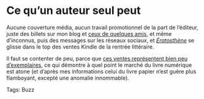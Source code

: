 # Ce qu’un auteur seul peut

Aucune couverture média, aucun travail promotionnel de la part de l’éditeur, juste des billets sur mon blog et [ceux de quelques amis](http://blog.tcrouzet.com/eratosthene/ertosthene-revue-de-presse/), et même d’inconnus, puis des messages sur les réseaux sociaux, et [*Ératosthène*](http://blog.tcrouzet.com/eratosthene/) se glisse dans le top des ventes Kindle de la rentrée littéraire.

Il faut se contenter de peu, parce que [ces ventes représentent bien peu d’exemplaires](http://blog.tcrouzet.com/eratosthene/eratosthene-statistiques/), ce qui démontre à quel point le marché du livre numérique est atone (et d’après mes informations celui du livre papier n’est guère plus flamboyant, excepté une anomalie innommable).

Tags: Buzz